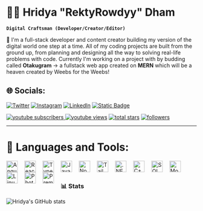 # 🙋‍♂️ Hridya "RektyRowdyy" Dham

**`Digital Craftsman (Developer/Creator/Editor)`**

🔭 I'm a full-stack developer and content creator building my version of the digital world one step at a time. All of my coding projects are built from the ground up, from planning and designing all the way to solving real-life problems with code. Currently I'm working on a project with by budding called **Otakugram** -> a fullstack web app created on **MERN** which will be a heaven created by Weebs for the Weebs!

## 🌐 Socials:
[![Twitter](https://img.shields.io/badge/Twitter-%231DA1F2.svg?logo=Twitter&logoColor=white)](https://twitter.com/RektyRowdyy) [![Instagram](https://img.shields.io/badge/Instagram-%23E4405F.svg?logo=Instagram&logoColor=white)](https://www.instagram.com/rektyrowdyy/) [![LinkedIn](https://img.shields.io/badge/LinkedIn-%230077B5.svg?logo=linkedin&logoColor=white)](https://www.linkedin.com/in/hridya-dham-7727ba232/)
[![Static Badge](https://img.shields.io/badge/Resume-%238A2BE2)](https://bit.ly/3ODDvjq) 

<p align="left">
  <a href="https://www.youtube.com/c/RektyRowdyy?sub_confirmation=1">
    <img alt="youtube subscribers" title="Subscribe to my YouTube channel" src="https://custom-icon-badges.demolab.com/youtube/channel/subscribers/UC2m48Tuw90uYDrnVzO51Qbw?color=%23E05D44&label=SUBSCRIBE&logo=video&logoColor=white&style=for-the-badge&labelColor=CE4630"/>
   </a>
  <a href="https://www.youtube.com/c/DevProTips">
    <img alt="youtube views" title="YouTube views" src="https://custom-icon-badges.demolab.com/youtube/channel/views/UC2m48Tuw90uYDrnVzO51Qbw?color=%23E1AD0E&logo=eye&logoColor=white&style=for-the-badge&labelColor=C79600"/></a> 
  <a href="https://github.com/RektyRowdyy?tab=repositories&sort=stargazers">
    <img alt="total stars" title="Total stars on GitHub" src="https://custom-icon-badges.demolab.com/github/stars/RektyRowdyy?color=55960c&style=for-the-badge&labelColor=488207&logo=star"/></a>
  <a href="https://github.com/RektyRowdyy?tab=followers">
    <img alt="followers" title="Follow me on Github" src="https://custom-icon-badges.demolab.com/github/followers/RektyRowdyy?color=236ad3&labelColor=1155ba&style=for-the-badge&logo=person-add&label=Follow&logoColor=white"/></a>
</p>

---

# 🧰 Languages and Tools:

<img align="left" alt="Angular" width="30px" style="padding-right:15px;" src="https://cdn.jsdelivr.net/gh/devicons/devicon@latest/icons/angular/angular-original.svg"/>
<img align="left" alt="React" width="30px" style="padding-right:15px;" src="https://cdn.jsdelivr.net/gh/devicons/devicon@latest/icons/react/react-original.svg"/>
<img align="left" alt="TypeScript" width="30px" style="padding-right:15px;" src="https://cdn.jsdelivr.net/gh/devicons/devicon@latest/icons/typescript/typescript-original.svg"/>
<img align="left" alt="JavaScript" width="30px" style="padding-right:15px;" src="https://cdn.jsdelivr.net/gh/devicons/devicon@latest/icons/javascript/javascript-original.svg"/>
<img align="left" alt="NodeJs" width="30px" style="padding-right:15px;" src="https://cdn.jsdelivr.net/gh/devicons/devicon@latest/icons/nodejs/nodejs-original.svg"/>
<img align="left" alt="TailwindCSS" width="30px" style="padding-right:15px;" src="https://cdn.jsdelivr.net/gh/devicons/devicon@latest/icons/tailwindcss/tailwindcss-original.svg"/>
<img align="left" alt=".NET" width="30px" style="padding-right:15px;" src="https://cdn.jsdelivr.net/gh/devicons/devicon@latest/icons/dot-net/dot-net-plain-wordmark.svg"/>
<img align="left" alt="C++" width="30px" style="padding-right:15px;" src="https://cdn.jsdelivr.net/gh/devicons/devicon@latest/icons/cplusplus/cplusplus-original.svg"/>
<img align="left" alt="SQL" width="30px" style="padding-right:15px;" src="https://cdn.jsdelivr.net/gh/devicons/devicon@latest/icons/azuresqldatabase/azuresqldatabase-original.svg"/>
<img align="left" alt="MongoDB" width="30px" style="padding-right:15px;" src="https://cdn.jsdelivr.net/gh/devicons/devicon@latest/icons/mongodb/mongodb-original.svg"/>
<img align="left" alt="Linux" width="30px" style="padding-right:15px;" src="https://cdn.jsdelivr.net/gh/devicons/devicon@latest/icons/linux/linux-original.svg"/>
<img align="left" alt="Photoshop" width="30px" style="padding-right:15px;" src="https://cdn.jsdelivr.net/gh/devicons/devicon@latest/icons/photoshop/photoshop-original.svg"/>
<img align="left" alt="Premier Pro" width="30px" style="padding-right:15px;" src="https://cdn.jsdelivr.net/gh/devicons/devicon@latest/icons/premierepro/premierepro-original.svg"/>

<br />

#

### 📊 Stats
![Hridya's GitHub stats](https://github-readme-stats.vercel.app/api?username=rektyrowdyy&show_icons=true&theme=gruvbox)





